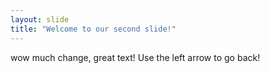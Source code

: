 ```yaml
---
layout: slide
title: "Welcome to our second slide!"
---
```

wow much change, great text!
Use the left arrow to go back!
